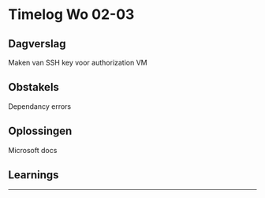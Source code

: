 # Timelog Wo 02-03

## Dagverslag
 
Maken van SSH key voor authorization VM

## Obstakels
 
Dependancy errors

## Oplossingen
 
Microsoft docs

## Learnings
 
---
